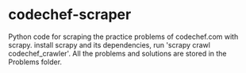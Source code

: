 codechef-scraper
================

Python code for scraping the practice problems of codechef.com with scrapy. install scrapy and its dependencies, run 'scrapy crawl codechef_crawler'. All the problems and solutions are stored in the Problems folder.
